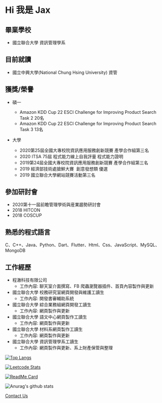 # Hi 我是 Jax

## 畢業學校
- 國立聯合大學 資訊管理學系

## 目前就讀
- 國立中興大學(National Chung Hsing University) 資管

## 獲獎/榮譽
- 碩一
  - Amazon KDD Cup 22 ESCI Challenge for Improving Product Search Task 2 20名
  - Amazon KDD Cup 22 ESCI Challenge for Improving Product Search Task 3 13名
  
- 大學
  - 2020第25屆全國大專校院資訊應用服務創新競賽 產學合作組第三名
  - 2020 ITSA 75屆 程式能力線上自我評量 程式能力證明
  - 2019第24屆全國大專校院資訊應用服務創新競賽 產學合作組第三名
  - 2019 經濟部技術處搶鮮大賽  創意發想類 優選
  - 2019 國立聯合大學網站競賽活動第三名

## 參加研討會
- 2020第十一屆前瞻管理學術與産業趨勢研討會
- 2018 HITCON
- 2018 COSCUP

## 熟悉的程式語言
C、C++、Java、Python、Dart、Flutter、Html、Css、JavaScript、MySQL、MongoDB

## 工作經歷
- 程澈科技有限公司 
  - 工作內容: 聊天室介面撰寫、FB 爬蟲瀏覽器插件、首頁內容製作與更新
- 國立聯合大學 校務研究室網頁開發與維護工讀生
  - 工作內容: 開發書審輔助系統
- 國立聯合大學 綜合業務組網頁開發工讀生
  - 工作內容: 網頁製作與更新
- 國立聯合大學 語文中心網頁製作工讀生
  - 工作內容: 網頁製作與更新
- 國立聯合大學 材料系網頁製作工讀生
  - 工作內容: 網頁製作與更新
- 國立聯合大學 資訊管理學系工讀生
  - 工作內容: 網頁製作與更新、系上財產保管與整理
  

[![Top Langs](https://github-readme-stats.vercel.app/api/top-langs/?username=cvecve147&theme=radical)](https://github.com/anuraghazra/github-readme-stats)

[![Leetcode Stats](https://leetcode.card.workers.dev/jax-24?theme=nord&font=baloo&extension=activity&site=cn)](https://leetcode-cn.com/u/jax-24/)

[![ReadMe Card](https://github-readme-stats.vercel.app/api/pin/?username=cvecve147&repo=vuepress-notes&theme=radical)](https://github.com/cvecve147/vuepress-notes)

![Anurag's github stats](https://github-readme-stats.vercel.app/api?username=cvecve147&show_icons=true&theme=radical)

[Contact Us](mailto:7110029111@smail.nchu.edu.tw)
